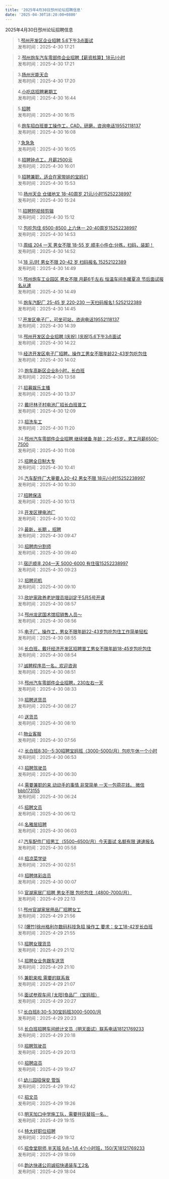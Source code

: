 ```yaml
---
title: '2025年4月30日邳州论坛招聘信息'
date: '2025-04-30T18:20:00+0800'
---
```

2025年4月30日邳州论坛招聘信息
<!--more-->
>1.[邳州开发区企业招聘   5.6下午3点面试](https://www.pzzc.net/forum.php?mod=viewthread&tid=10509772)<br>
>发布时间：2025-4-30 17:21

>2.[邳州炮车汽车零部件企业招聘【薪资核算】18元/小时](https://www.pzzc.net/forum.php?mod=viewthread&tid=10509771)<br>
>发布时间：2025-4-30 17:21

>3.[扬州光能天合](https://www.pzzc.net/forum.php?mod=viewthread&tid=10509770)<br>
>发布时间：2025-4-30 17:20

>4.[小吃店招聘暑期工](https://www.pzzc.net/forum.php?mod=viewthread&tid=10509759)<br>
>发布时间：2025-4-30 16:44

>5.[招聘](https://www.pzzc.net/forum.php?mod=viewthread&tid=10509753)<br>
>发布时间：2025-4-30 16:15

>6.[炮车招白班普工操作工，CAD，研磨，咨询电话19552118137](https://www.pzzc.net/forum.php?mod=viewthread&tid=10509752)<br>
>发布时间：2025-4-30 16:08

>7.[急急急](https://www.pzzc.net/forum.php?mod=viewthread&tid=10509751)<br>
>发布时间：2025-4-30 16:05

>8.[招聘钟点工，月薪2500元](https://www.pzzc.net/forum.php?mod=viewthread&tid=10509750)<br>
>发布时间：2025-4-30 16:01

>9.[招聘兼职，适合在家带娃的宝妈们](https://www.pzzc.net/forum.php?mod=viewthread&tid=10509748)<br>
>发布时间：2025-4-30 15:53

>10.[扬州天合 仓储地叉 18-40周岁  21元/小时15252238997](https://www.pzzc.net/forum.php?mod=viewthread&tid=10509746)<br>
>发布时间：2025-4-30 15:24

>11.[招聘短视频剪辑](https://www.pzzc.net/forum.php?mod=viewthread&tid=10509744)<br>
>发布时间：2025-4-30 15:12

>12.[包吃包住 6500-8500   上六休一 20-40周岁15252238997](https://www.pzzc.net/forum.php?mod=viewthread&tid=10509738)<br>
>发布时间：2025-4-30 14:53

>13.[周结 204 一天 男女不限 18-55 岁 顺丰小件仓:分拣，扫码，装卸！](https://www.pzzc.net/forum.php?mod=viewthread&tid=10509737)<br>
>发布时间：2025-4-30 14:52

>14.[18 元/时  男女不限 20-42 岁 扫码报名 15252122389](https://www.pzzc.net/forum.php?mod=viewthread&tid=10509736)<br>
>发布时间：2025-4-30 14:49

>15.[邳州炮车工业园区 男女不限 月薪6千左右 恒温车间冬暖夏凉 节后面试报名从速](https://www.pzzc.net/forum.php?mod=viewthread&tid=10509735)<br>
>发布时间：2025-4-30 14:49

>16.[炮车汽配厂 25-45 岁 220-230 一天扫码报名1 5252122389](https://www.pzzc.net/forum.php?mod=viewthread&tid=10509734)<br>
>发布时间：2025-4-30 14:45

>17.[开发区电子厂，可坐可站，咨询电话19552118137](https://www.pzzc.net/forum.php?mod=viewthread&tid=10509733)<br>
>发布时间：2025-4-30 14:39

>18.[邳州开发区企业招聘
[庆祝] [庆祝]5.6下午3点面试](https://www.pzzc.net/forum.php?mod=viewthread&tid=10509726)<br>
>发布时间：2025-4-30 14:22

>19.[经济开发区电子厂招聘，操作工男女不限年龄22-43岁包吃包住](https://www.pzzc.net/forum.php?mod=viewthread&tid=10509720)<br>
>发布时间：2025-4-30 14:02

>20.[炮车高新区企业8小时，长白班](https://www.pzzc.net/forum.php?mod=viewthread&tid=10509719)<br>
>发布时间：2025-4-30 13:58

>21.[招募娱乐主播](https://www.pzzc.net/forum.php?mod=viewthread&tid=10509717)<br>
>发布时间：2025-4-30 13:37

>22.[戴圩林子村电池厂招长白班普工](https://www.pzzc.net/forum.php?mod=viewthread&tid=10509705)<br>
>发布时间：2025-4-30 12:09

>23.[招洗车工](https://www.pzzc.net/forum.php?mod=viewthread&tid=10509699)<br>
>发布时间：2025-4-30 11:20

>24.[邳州汽车零部件企业招聘
继续储备
年龄：25-45岁，男工月薪6500-7500](https://www.pzzc.net/forum.php?mod=viewthread&tid=10509697)<br>
>发布时间：2025-4-30 11:08

>25.[招聘全日制大专](https://www.pzzc.net/forum.php?mod=viewthread&tid=10509692)<br>
>发布时间：2025-4-30 10:41

>26.[汽车配件厂大量要人20-42  男女不限  18元/小时15252238997](https://www.pzzc.net/forum.php?mod=viewthread&tid=10509689)<br>
>发布时间：2025-4-30 10:30

>27.[招聘保洁](https://www.pzzc.net/forum.php?mod=viewthread&tid=10509683)<br>
>发布时间：2025-4-30 10:13

>28.[开发区锂电池厂](https://www.pzzc.net/forum.php?mod=viewthread&tid=10509681)<br>
>发布时间：2025-4-30 10:02

>29.[最新，长期  ，招聘](https://www.pzzc.net/forum.php?mod=viewthread&tid=10509676)<br>
>发布时间：2025-4-30 09:47

>30.[招聘肉分割师](https://www.pzzc.net/forum.php?mod=viewthread&tid=10509673)<br>
>发布时间：2025-4-30 09:40

>31.[宿迁顺丰  204一天 5000-6000  有住宿15252238997](https://www.pzzc.net/forum.php?mod=viewthread&tid=10509670)<br>
>发布时间：2025-4-30 09:23

>32.[招聘司机](https://www.pzzc.net/forum.php?mod=viewthread&tid=10509665)<br>
>发布时间：2025-4-30 09:10

>33.[欣护家政养老护理员培训定于5月5号开课](https://www.pzzc.net/forum.php?mod=viewthread&tid=10509658)<br>
>发布时间：2025-4-30 08:57

>34.[邳州龙武国术馆招销售人员～](https://www.pzzc.net/forum.php?mod=viewthread&tid=10509655)<br>
>发布时间：2025-4-30 08:56

>35.[电子厂，操作工，男女不限年龄22-43岁包吃包住工作简单轻松](https://www.pzzc.net/forum.php?mod=viewthread&tid=10509654)<br>
>发布时间：2025-4-30 08:55

>36.[长白班，戴圩经济开发区招聘普工男女不限年龄18-45岁包吃包住](https://www.pzzc.net/forum.php?mod=viewthread&tid=10509652)<br>
>发布时间：2025-4-30 08:54

>37.[诚聘程序员一名，欢迎咨询](https://www.pzzc.net/forum.php?mod=viewthread&tid=10509651)<br>
>发布时间：2025-4-30 08:51

>38.[邳州汽车零部件企业招聘，230左右一天](https://www.pzzc.net/forum.php?mod=viewthread&tid=10509647)<br>
>发布时间：2025-4-30 08:33

>39.[招聘送货员](https://www.pzzc.net/forum.php?mod=viewthread&tid=10509644)<br>
>发布时间：2025-4-30 08:27

>40.[送货员](https://www.pzzc.net/forum.php?mod=viewthread&tid=10509634)<br>
>发布时间：2025-4-30 08:10

>41.[物业客服](https://www.pzzc.net/forum.php?mod=viewthread&tid=10509632)<br>
>发布时间：2025-4-30 07:56

>42.[长白班8:30--5:30招聘宝妈班（3000-5000/月）包吃午休一个小时](https://www.pzzc.net/forum.php?mod=viewthread&tid=10509629)<br>
>发布时间：2025-4-30 06:53

>43.[招聘驾驶员](https://www.pzzc.net/forum.php?mod=viewthread&tid=10509627)<br>
>发布时间：2025-4-30 06:30

>44.[需要兼职的来 动动手的事情 非常简单 一天一包荷花钱。 微信 bbb173155](https://www.pzzc.net/forum.php?mod=viewthread&tid=10509626)<br>
>发布时间：2025-4-30 06:24

>45.[招聘文员](https://www.pzzc.net/forum.php?mod=viewthread&tid=10509622)<br>
>发布时间：2025-4-30 06:12

>46.[名雅居招聘](https://www.pzzc.net/forum.php?mod=viewthread&tid=10509620)<br>
>发布时间：2025-4-30 06:03

>47.[汽车配件厂招男工（5500~6500/月）今天面试  名额有限 速速报名](https://www.pzzc.net/forum.php?mod=viewthread&tid=10509619)<br>
>发布时间：2025-4-30 05:58

>48.[招凉菜学徒](https://www.pzzc.net/forum.php?mod=viewthread&tid=10509617)<br>
>发布时间：2025-4-30 02:51

>49.[招聘体彩店员](https://www.pzzc.net/forum.php?mod=viewthread&tid=10509609)<br>
>发布时间：2025-4-30 00:07

>50.[官湖家居厂招聘 男女不限  包吃包住（4800-7000/月）](https://www.pzzc.net/forum.php?mod=viewthread&tid=10509598)<br>
>发布时间：2025-4-29 22:13

>51.[邳州官湖家居用品厂招聘女工](https://www.pzzc.net/forum.php?mod=viewthread&tid=10509596)<br>
>发布时间：2025-4-29 21:56

>52.[[爆竹]徐州格利尔数码科技急招
操作工
要求：女工18-42岁长白班](https://www.pzzc.net/forum.php?mod=viewthread&tid=10509595)<br>
>发布时间：2025-4-29 21:55

>53.[招聘女理货员](https://www.pzzc.net/forum.php?mod=viewthread&tid=10509591)<br>
>发布时间：2025-4-29 21:12

>54.[招聘女业务跟车送货](https://www.pzzc.net/forum.php?mod=viewthread&tid=10509589)<br>
>发布时间：2025-4-29 21:10

>55.[兼职来啦   需要的联系我](https://www.pzzc.net/forum.php?mod=viewthread&tid=10509588)<br>
>发布时间：2025-4-29 21:07

>56.[面试参观车间
[太阳]食品厂（宝妈班）](https://www.pzzc.net/forum.php?mod=viewthread&tid=10509584)<br>
>发布时间：2025-4-29 20:27

>57.[长白班8:30-5:30宝妈班3000-5000/月](https://www.pzzc.net/forum.php?mod=viewthread&tid=10509583)<br>
>发布时间：2025-4-29 20:23

>58.[长白班招聘车间统计文员（明天面试）联系电话18121769233](https://www.pzzc.net/forum.php?mod=viewthread&tid=10509582)<br>
>发布时间：2025-4-29 20:18

>59.[招聘驾驶员](https://www.pzzc.net/forum.php?mod=viewthread&tid=10509581)<br>
>发布时间：2025-4-29 20:13

>60.[招聘店员](https://www.pzzc.net/forum.php?mod=viewthread&tid=10509576)<br>
>发布时间：2025-4-29 19:47

>61.[幼儿园招保安 管饭](https://www.pzzc.net/forum.php?mod=viewthread&tid=10509573)<br>
>发布时间：2025-4-29 19:42

>62.[招文员](https://www.pzzc.net/forum.php?mod=viewthread&tid=10509571)<br>
>发布时间：2025-4-29 19:26

>63.[明天加口中学施工队，需要拌灰替班一名，](https://www.pzzc.net/forum.php?mod=viewthread&tid=10509568)<br>
>发布时间：2025-4-29 19:15

>64.[特大好职位招聘](https://www.pzzc.net/forum.php?mod=viewthread&tid=10509566)<br>
>发布时间：2025-4-29 19:12

>65.[招食堂厨师 半天班 9点~1点 4个小时班，150/天18121769233](https://www.pzzc.net/forum.php?mod=viewthread&tid=10509560)<br>
>发布时间：2025-4-29 18:09

>66.[韵达快递公司诚招快递装车工2名](https://www.pzzc.net/forum.php?mod=viewthread&tid=10509558)<br>
>发布时间：2025-4-29 18:04

